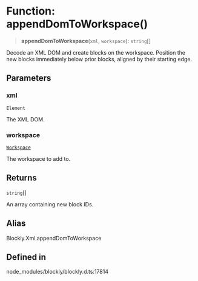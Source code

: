 # Function: appendDomToWorkspace()

> **appendDomToWorkspace**(`xml`, `workspace`): `string`[]

Decode an XML DOM and create blocks on the workspace. Position the new
blocks immediately below prior blocks, aligned by their starting edge.

## Parameters

### xml

`Element`

The XML DOM.

### workspace

[`Workspace`](../../classes/Workspace.md)

The workspace to add to.

## Returns

`string`[]

An array containing new block IDs.

## Alias

Blockly.Xml.appendDomToWorkspace

## Defined in

node_modules/blockly/blockly.d.ts:17814
